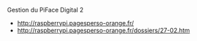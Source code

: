 Gestion du PiFace Digital 2
- http://raspberrypi.pagesperso-orange.fr/
- http://raspberrypi.pagesperso-orange.fr/dossiers/27-02.htm
